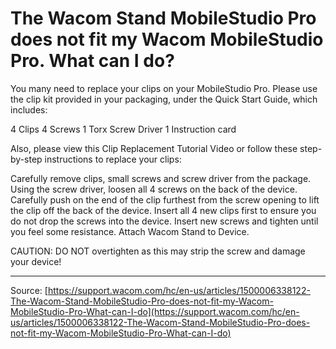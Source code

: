 # The Wacom Stand MobileStudio Pro does not fit my Wacom MobileStudio Pro. What can I do?

You many need to replace your clips on your MobileStudio Pro. Please use the clip kit provided in your packaging, under the Quick Start Guide, which includes:

4 Clips
4 Screws
1 Torx Screw Driver
1 Instruction card



Also, please view this Clip Replacement Tutorial Video or follow these step-by-step instructions to replace your clips:

Carefully remove clips, small screws and screw driver from the package.
Using the screw driver, loosen all 4 screws on the back of the device.
Carefully push on the end of the clip furthest from the screw opening to lift the clip off the back of the device.
Insert all 4 new clips first to ensure you do not drop the screws into the device.
Insert new screws and tighten until you feel some resistance.
Attach Wacom Stand to Device.



CAUTION: DO NOT overtighten as this may strip the screw and damage your device!

---
Source: [https://support.wacom.com/hc/en-us/articles/1500006338122-The-Wacom-Stand-MobileStudio-Pro-does-not-fit-my-Wacom-MobileStudio-Pro-What-can-I-do](https://support.wacom.com/hc/en-us/articles/1500006338122-The-Wacom-Stand-MobileStudio-Pro-does-not-fit-my-Wacom-MobileStudio-Pro-What-can-I-do)
